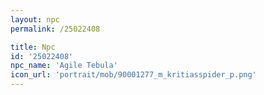 ```yaml
---
layout: npc
permalink: /25022408

title: Npc
id: '25022408'
npc_name: 'Agile Tebula'
icon_url: 'portrait/mob/90001277_m_kritiasspider_p.png'
---
```

